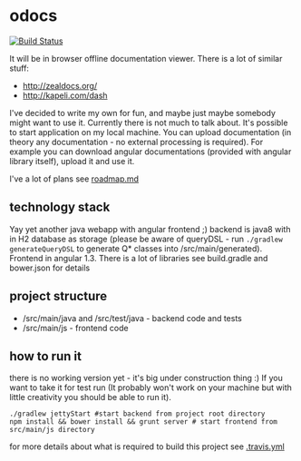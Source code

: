 # odocs

[![Build Status](https://travis-ci.org/pchudzik/odocs.svg?branch=master)](https://travis-ci.org/pchudzik/odocs)

It will be in browser offline documentation viewer.
There is a lot of similar stuff:
* http://zealdocs.org/
* http://kapeli.com/dash

I've decided to write my own for fun, and maybe just maybe somebody might want to use it.
Currently there is not much to talk about. It's possible to start application on my local machine.
You can upload documentation (in theory any documentation - no external processing is required).
For example you can download angular documentations (provided with angular library itself), upload it and use it.

I've a lot of plans see [roadmap.md](other_file.md)

## technology stack
Yay yet another java webapp with angular frontend ;)
backend is java8 with in H2 database as storage (please be aware of queryDSL - run `./gradlew generateQueryDSL` to generate Q* classes into /src/main/generated).
Frontend in angular 1.3.
There is a lot of libraries see build.gradle and bower.json for details

## project structure
* /src/main/java and /src/test/java - backend code and tests
* /src/main/js - frontend code

## how to run it
there is no working version yet - it's big under construction thing :)
If you want to take it for test run (It probably won't work on your machine but with little creativity you should be able to run it).
```
./gradlew jettyStart #start backend from project root directory
npm install && bower install && grunt server # start frontend from src/main/js directory
```
for more details about what is required to build this project see [.travis.yml](.travis.yml)
